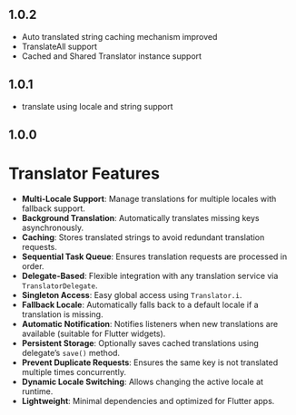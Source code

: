 ## 1.0.2

- Auto translated string caching mechanism improved
- TranslateAll support
- Cached and Shared Translator instance support

## 1.0.1

* translate using locale and string support

## 1.0.0

# Translator Features

- **Multi-Locale Support**: Manage translations for multiple locales with fallback support.
- **Background Translation**: Automatically translates missing keys asynchronously.
- **Caching**: Stores translated strings to avoid redundant translation requests.
- **Sequential Task Queue**: Ensures translation requests are processed in order.
- **Delegate-Based**: Flexible integration with any translation service via `TranslatorDelegate`.
- **Singleton Access**: Easy global access using `Translator.i`.
- **Fallback Locale**: Automatically falls back to a default locale if a translation is missing.
- **Automatic Notification**: Notifies listeners when new translations are available (suitable for
  Flutter widgets).
- **Persistent Storage**: Optionally saves cached translations using delegate’s `save()` method.
- **Prevent Duplicate Requests**: Ensures the same key is not translated multiple times
  concurrently.
- **Dynamic Locale Switching**: Allows changing the active locale at runtime.
- **Lightweight**: Minimal dependencies and optimized for Flutter apps.


